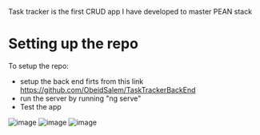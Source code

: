 Task tracker is the first CRUD app I have developed to master PEAN stack

# Setting up the repo
To setup the repo:
  - setup the back end firts from this link https://github.com/ObeidSalem/TaskTrackerBackEnd
  - run the server by running "ng serve"
  - Test the app
 
![image](https://user-images.githubusercontent.com/86645986/231354998-97c25533-9c50-4e66-b63a-36841123511b.png)
![image](https://user-images.githubusercontent.com/86645986/231355040-dc5b39b9-05c5-4015-af76-2e310933d5c1.png)
![image](https://user-images.githubusercontent.com/86645986/231355138-e67c90d1-ea01-4d4d-9e3d-0047d957a6b4.png)
